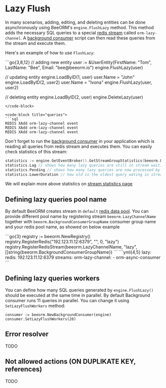 # Lazy Flush

In many scenarios, adding, editing, and deleting entities can be done asynchronously using BeeORM's `engine.FlushLazy` method. This method adds the necessary SQL queries to a special [redis stream](https://redis.io/docs/data-types/streams/) called `orm-lazy-channel`. A [background consumer](/guide/background_consumer.html) script can then read these queries from the stream and execute them.

Here's an example of how to use `FlushLazy`:

<code-group>
<code-block title="code">
```go{3,8,12}
// adding new entity
user := &UserEntity{FirstName: "Tom", LastName: "Bee", Email: "bee@beeorm.io"}
engine.FlushLazy(user) 

// updating entity
engine.LoadByID(1, user)
user.Name = "John"
engine.LoadByID(2, user2)
user.Name = "Ivona"
engine.FlushLazy(user, user2)

// deleting entity
engine.LoadByID(2, user)
engine.DeleteLazy(user)
```
</code-block>

<code-block title="queries">
```sql
REDIS XAdd orm-lazy-channel event
REDIS XAdd orm-lazy-channel event
REDIS XAdd orm-lazy-channel event
```
</code-block>
</code-group>

Don't forget to run the [background consumer](/guide/background_consumer.html) in your application which is reading
all queries from redis stream and executes them. You can easily check statistics of this stream:

```go
statistics := engine.GetEventBroker().GetStreamGroupStatistics(beeorm.LazyChannelName, beeorm.BackgroundConsumerGroupName)
statistics.Lag // shows how many lazy queries are still in stream waiting to be executed, works only with redis 7
statistics.Pending // shows how many lazy queries are now processed by `BackgroundConsumer`
statistics.LowerDuration // how old is the oldest query wating in stream to be executed
```

We will explain more above statistics on [stream statistics page](/guide/event_broker.html#stream-statistics)

## Defining lazy queries pool name

By default BeeORM creates stream in `default` [redis data pool](/guide/data_pools.html#redis-server-pool).
You can provide different pool name by registering stream `beeorm.LazyChannelName` together with `beeorm.BackgroundConsumerGroupName`
consumer group name and your redis pool name, as showed on below example

<code-group>
<code-block title="code">
```go{3}
registry := beeorm.NewRegistry()
registry.RegisterRedis("192.123.11.12:6379", "", 0, "lazy")
registry.RegisterRedisStream(beeorm.LazyChannelName, "lazy", []string{beeorm.BackgroundConsumerGroupName})
```
</code-block>

<code-block title="yaml">
```yml{4,5}
lazy:
    redis: 192.123.11.12:6379
    streams:
        orm-lazy-channel:
          - orm-async-consumer
```
</code-block>
</code-group>

## Defining lazy queries workers
You can define how many SQL queries generated by `engine.FlushLazy()` should be executed at the same time in
parallel. By default Background consumer runs 11 queries in parallel. You can change it using
`SetLazyFlushWorkers` method:

```go{2}
consumer := beeorm.NewBackgroundConsumer(engine)
consumer.SetLazyFlushWorkers(20)
```

## Error resolver

TODO

## Not allowed actions (ON DUPLIKATE KEY, references)

TODO
